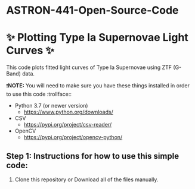 # ASTRON-441-Open-Source-Code
# :sparkles: Plotting Type Ia Supernovae Light Curves :sparkles:
This code plots fitted light curves of Type Ia Supernovae using ZTF (G-Band) data.  

:exclamation:**NOTE:** You will need to make sure you have these things installed in order to use this code :trollface:: 
* Python 3.7 (or newer version)
  * https://www.python.org/downloads/
* CSV
  * https://pypi.org/project/csv-reader/
* OpenCV
  * https://pypi.org/project/opencv-python/
  
## Step 1: Instructions for how to use this simple code:
1. Clone this repository or Download all of the files manually. 
   


</details>

